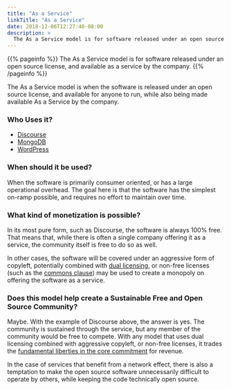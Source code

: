 ```yaml
---
title: "As a Service"
linkTitle: "As a Service"
date: 2018-12-06T12:27:40-08:00
description: >
  The As a Service model is for software released under an open source license, and available  as a service by the company.
---
```


{{% pageinfo %}}
The As a Service model is for software released under an open source license, and available 
as a service by the company.
{{% /pageinfo %}}

The As a Service model is when the software is released under an open source
license, and available for anyone to run, while also being made available As
a Service by the company. 

### Who Uses it?

* [Discourse](https://discourse.org)
* [MongoDB](https://www.mongodb.com/)
* [WordPress](https://wordpress.org/)

### When should it be used?

When the software is primarily consumer oriented, or has a large operational
overhead. The goal here is that the software has the simplest on-ramp possible,
and requires no effort to maintain over time. 

### What kind of monetization is possible?

In its most pure form, such as Discourse, the software is always 100% free. That means
that, while there is often a single company offering it as a service, the community
itself is free to do so as well. 

In other cases, the software will be covered under an aggressive form of
copyleft, potentially combined with [dual licensing](/docs/business-models/dual-licensing/), or non-free licenses (such as the [commons clause](https://commonsclause.com)) may be
used to create a monopoly on offering the software as a service.

### Does this model help create a Sustainable Free and Open Source Community?

Maybe. With the example of Discourse above, the answer is yes. The community is 
sustained through the service, but any member of the community would be free to
compete. With any model that uses dual licensing combined with aggressive copyleft,
or non-free licenses, it trades the [fundamental liberties in the core commitment](/docs/principles/) for revenue.

In the case of services that benefit from a network effect, there is also a
temptation to make the open source software unnecessarily difficult to operate
by others, while keeping the code technically open source.
